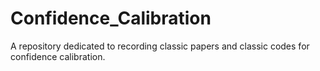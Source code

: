 # Confidence_Calibration
A repository dedicated to recording classic papers and classic codes for confidence calibration.
